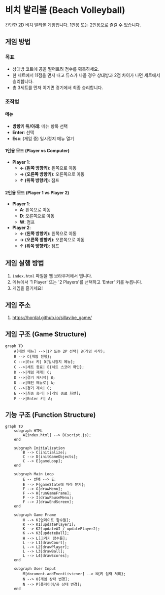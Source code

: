 # 비치 발리볼 (Beach Volleyball)

간단한 2D 비치 발리볼 게임입니다. 1인용 또는 2인용으로 즐길 수 있습니다.

## 게임 방법

### 목표
- 상대방 코트에 공을 떨어트려 점수를 획득하세요.
- 한 세트에서 11점을 먼저 내고 듀스가 나올 경우 상대방과 2점 차이가 나면 세트에서 승리합니다.
- 총 3세트를 먼저 이기면 경기에서 최종 승리합니다.

### 조작법

#### 메뉴
- **방향키 위/아래**: 메뉴 항목 선택
- **Enter**: 선택
- **Esc**: (게임 중) 일시정지 메뉴 열기

#### 1인용 모드 (Player vs Computer)
- **Player 1**:
    - **← (왼쪽 방향키)**: 왼쪽으로 이동
    - **→ (오른쪽 방향키)**: 오른쪽으로 이동
    - **↑ (위쪽 방향키)**: 점프

#### 2인용 모드 (Player 1 vs Player 2)
- **Player 1**:
    - **A**: 왼쪽으로 이동
    - **D**: 오른쪽으로 이동
    - **W**: 점프
- **Player 2**:
    - **← (왼쪽 방향키)**: 왼쪽으로 이동
    - **→ (오른쪽 방향키)**: 오른쪽으로 이동
    - **↑ (위쪽 방향키)**: 점프

## 게임 실행 방법
1.  `index.html` 파일을 웹 브라우저에서 엽니다.
2.  메뉴에서 '1 Player' 또는 '2 Players'를 선택하고 'Enter' 키를 누릅니다.
3.  게임을 즐기세요!

## 게임 주소
1. https://hordal.github.io/sillavibe_game/
## 게임 구조 (Game Structure)

```mermaid
graph TD
    A[메인 메뉴] -->|1P 또는 2P 선택| B(게임 시작);
    B --> C{게임 진행};
    C -->|Esc 키| D[일시정지 메뉴];
    C -->|세트 종료| E{세트 스코어 확인};
    D -->|게임 재개| C;
    D -->|경기 재시작| B;
    D -->|메인 메뉴로| A;
    E -->|경기 계속| C;
    E -->|최종 승리| F[게임 종료 화면];
    F -->|Enter 키| A;
```

## 기능 구조 (Function Structure)

```mermaid
graph TD
    subgraph HTML
        A[index.html] --> B(script.js);
    end

    subgraph Initialization
        B --> C[initialize];
        C --> D[initGameObjects];
        C --> E[gameLoop];
    end

    subgraph Main Loop
        E -- 반복 --> E;
        E --> F{gameState에 따라 분기};
        F --> G[drawMenu];
        F --> H[runGameFrame];
        F --> I[drawPauseMenu];
        F --> J[drawEndScreen];
    end

    subgraph Game Frame
        H --> K[업데이트 함수들];
        K --> K1[updatePlayer1];
        K --> K2[updateAI / updatePlayer2];
        K --> K3[updateBall];
        H --> L[그리기 함수들];
        L --> L1[drawCourt];
        L --> L2[drawPlayer];
        L --> L3[drawBall];
        L --> L4[drawScores];
    end

    subgraph User Input
        M[document.addEventListener] --> N{키 입력 처리};
        N --> O[게임 상태 변경];
        N --> P[플레이어/공 상태 변경];
    end
```